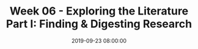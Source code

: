 ---
layout: single_presentation
name: week-06-exploring-the-literature-part-i-finding-digesting-research.md
title: "Week 06 - Exploring the Literature Part I: Finding & Digesting Research"
date:  2019-09-23 08:00:00
presentation_id: Wp9kiD
permalink: /Wp9kiD/
redirect_from:
  - /presentations/Wp9kiD/week-06-exploring-the-literature-part-i-finding-digesting-research
slides: 
  - slide_name: deck-3658-large-0.jpeg
    slide_text: >
      <p><strong>Location</strong>: CBC Campus - Tuesday T-336 &amp; SWL-220<br />
      <strong>Time</strong>: Tuesdays and Thursdays from 5:30-8:15<br />
      <strong>Week 06</strong>: 09/23/19 — 09/29/19<br />
      <strong>Reading Assignment</strong>: DeCarlo (2018) chapter three
      <strong>Topic and Content Area</strong>: Exploring the Literature Part I<br />
      <strong>Assignments Due</strong>: Assignment 02: reading quiz for chapter three is due at 5:30 PM prior to class via My Heritage<br />
      <strong>Other Important Information</strong>: N/A</p>
      
  - slide_name: deck-3658-large-1.jpeg
    slide_text: >
      <ul>
      <li>Reading and understanding scholarly journal articles</li>
      <li>Distinguish between high-quality and low-quality journal articles</li>
      <li>Summarize a journal article</li>
      </ul>
      
  - slide_name: deck-3658-large-2.jpeg
    slide_text: >
      <blockquote>
      <p>Doing research is complicated, time consuming, and can feel overwhelming. The help learn some skills in making sense of it all.</p>
      </blockquote>
      <blockquote>
      <p>Photo credit: <a href="https://unsplash.com/@cristina_gottardi" target="_blank" rel="noopener">Cristina Gottardi</a> on <a href="https://unsplash.com/photos/8hJQKRIQZMY" target="_blank" rel="noopener">Usplash</a></p>
      </blockquote>
      
  - slide_name: deck-3658-large-3.jpeg
    slide_text: >
      <blockquote>
      <p>We can start off by looking at a scientific paper and breaking down all of the parts.</p>
      </blockquote>
      
  - slide_name: deck-3658-large-4.jpeg
    slide_text: >
      <blockquote>
      <p>At the top of any paper will be the title and name of journal.</p>
      </blockquote>
      <ul>
      <li>Great for getting an idea what the topic is. Most articles their title is a good description of what it is.</li>
      <li>The journal information is usually all together for all of the parts you need for a citation.</li>
      </ul>
      
  - slide_name: deck-3658-large-5.jpeg
    slide_text: >
      <blockquote>
      <p>There is usually a section for informationa about the author.</p>
      </blockquote>
      <ul>
      <li>What university they work for (if any)</li>
      <li>Potentially their degrees (although you generally don’t put that into your paper</li>
      <li>Sometimes biographies</li>
      <li>Sometimes they list things that could be considered a conflict of interest.</li>
      </ul>
      
  - slide_name: deck-3658-large-6.jpeg
    slide_text: >
      <blockquote>
      <p>Any paper will have a short summary written by the author that is a great place to start.</p>
      </blockquote>
      
  - slide_name: deck-3658-large-7.jpeg
    slide_text: >
      <blockquote>
      <p>Introduction: A statement of what is currently known about the study subject that articulates the questions being investigated. It cites other scholarly works, lays the foundation for the study, and sometimes states a hypothesis to be tested.</p>
      </blockquote>
      <ul>
      <li>Often this includes the literature review completed by the author.</li>
      <li>Sometimes there are multiple section in this section.</li>
      </ul>
      
  - slide_name: deck-3658-large-8.jpeg
    slide_text: >
      <blockquote>
      <p>Results: A description of the research conducted and the results obtained.</p>
      </blockquote>
      <ul>
      <li>Results are presented as tables, large datasets, and figures, which can include graphics, videos, diagrams, and photographs</li>
      <li>Some papers include additional supporting data as a supplement</li>
      <li>Very different in a more theoretical paper</li>
      </ul>
      
  - slide_name: deck-3658-large-9.jpeg
    slide_text: >
      <blockquote>
      <p>Discussion: An analysis and interpretation of the data presented that integrates the new information with prior findings, states the implications of the work, and sometimes generates new hypotheses to be tested</p>
      </blockquote>
      
  - slide_name: deck-3658-large-10.jpeg
    slide_text: >
      <blockquote>
      <p>Methods: A description of how the studies were conducted, with sufficient detail so that others can repeat them exactly</p>
      </blockquote>
      
  - slide_name: deck-3658-large-11.jpeg
    slide_text: >
      <blockquote>
      <p>References: The list of the articles cited in the paper that provide information on the research topic and the methods.</p>
      </blockquote>
      
  - slide_name: deck-3658-large-12.jpeg
    slide_text: >
      <blockquote>
      <p>That is the anatomy of a scientific paper.</p>
      </blockquote>
      
  - slide_name: deck-3658-large-13.jpeg
    slide_text: >
      <blockquote>
      <p>[Whole Class Activity] Watch the video. Discussion what stands out.</p>
      </blockquote>
      <p>Lockman, T. (2012, August 12) How to read a scholarly journal article. Retrieved from <a href="https://youtu.be/EEVftUdfKtQ" target="_blank" rel="noopener">https://youtu.be/EEVftUdfKtQ</a>.</p>
      
  - slide_name: deck-3658-large-14.jpeg
    slide_text: >
      <blockquote>
      <p>Along with finding the important parts that Lockman describes, it is important for you to be able to summarize the articles.</p>
      </blockquote>
      
  - slide_name: deck-3658-large-15.jpeg
    slide_text: >
      <blockquote>
      <p>Lets look at this with a specific article example.</p>
      </blockquote>
      <p>Johnston-Goodstar, K., &amp; VeLure Roholt, R. (2017) “Our kids aren’t dropping out; they’re being pushed out” : Native American Students and racial micro aggressions in schools. Journal of Ethnic &amp; Cultural Diversity in Social Work, 26 (1-2) 30-47, <a href="https://doi.org/10.1080/15313204.2016.1263818" target="_blank" rel="noopener">https://doi.org/10.1080/15313204.2016.1263818</a></p>
      
  - slide_name: deck-3658-large-16.jpeg
    slide_text: >
      <blockquote>
      <p>When you are reading you should write down the information about the citation to keep yourself up to date or add it to citation software.</p>
      </blockquote>
      <p>This information includes:</p>
      <ul>
      <li>Author</li>
      <li>Date</li>
      <li>Article title</li>
      <li>Journal title</li>
      <li>Issue and volume number</li>
      <li>Page numbers</li>
      </ul>
      
  - slide_name: deck-3658-large-17.jpeg
    slide_text: >
      <blockquote>
      <p>This is an example of a citation.</p>
      </blockquote>
      <ul>
      <li>Don’t just copy what the article says or the database (e.g. EscoHost)</li>
      <li>Look up each one until you get a better understanding</li>
      <li>Recognize that always have - Author (year) title. Source.</li>
      </ul>
      <p>Johnston-Goodstar, K., &amp; VeLure Roholt, R. (2017) “Our kids aren’t dropping out; they’re being pushed out” : Native American Students and racial micro aggressions in schools. Journal of Ethnic &amp; Cultural Diversity in Social Work, 26 (1-2) 30-47, <a href="https://doi.org/10.1080/15313204.2016.1263818" target="_blank" rel="noopener">https://doi.org/10.1080/15313204.2016.1263818</a></p>
      
  - slide_name: deck-3658-large-18.jpeg
    slide_text: >
      <blockquote>
      <p>You should take notes. One useful way of doing this is to keep note cards so that you can refer back to them.</p>
      </blockquote>
      <p>Write the key <strong>findings</strong> in your own words.
      These should be mentioned in the abstract AND described in the discussion.
      The fewer words the better.</p>
      
  - slide_name: deck-3658-large-19.jpeg
    slide_text: >
      <blockquote>
      <p>You can summarize from the abstract, but you won’t get as detailed of information</p>
      </blockquote>
      
  - slide_name: deck-3658-large-20.jpeg
    slide_text: >
      <blockquote>
      <p>Find those summaries in the article for better details.</p>
      </blockquote>
      
  - slide_name: deck-3658-large-21.jpeg
    slide_text: >
      <blockquote>
      <p>Helpful to review the key words provided by the author. Helps find other articles that have similar topics. Helps you to understand the taxomimy that is used for your subject. Use those words to describe things.</p>
      </blockquote>
      <ul>
      <li>List the key words.</li>
      <li>This will help you in your future searches AND when organizing your literature review.</li>
      </ul>
      
  - slide_name: deck-3658-large-22.jpeg
    slide_text: >
      <blockquote>
      <p>They are usually with the abstract.</p>
      </blockquote>
      
  - slide_name: deck-3658-large-23.jpeg
    slide_text: >
      <blockquote>
      <p>[Whole Class Activity] Watch the video. Discussion about what to do to evaluate a source.</p>
      </blockquote>
      <blockquote>
      <p>Mallon, M. (2012 August 13) Evaluating journal articles with the CAARP test. Retrieved from <a href="https://youtu.be/Q5Se7lxSANM" target="_blank" rel="noopener">https://youtu.be/Q5Se7lxSANM</a></p>
      </blockquote>
      
  - slide_name: deck-3658-large-24.jpeg
    slide_text: >
      <blockquote>
      <p>To help us consider how to research a project, lets look at the topic of burnout.</p>
      </blockquote>
      <p>Let’s take the topic of burnout in social work.</p>
      <ul>
      <li>How do you feel about this topic?</li>
      <li>What do you already know?</li>
      <li>Do you have any biases about it?</li>
      <li>What kind of literature should we look for?</li>
      </ul>
      
  - slide_name: deck-3658-large-25.jpeg
    slide_text: >
      <blockquote>
      <p>Being able to look at literature, there are some things that we can do.</p>
      </blockquote>
      <p>[Small Group Activity] In small groups with students around you, spend some time looking into burn out. Just work on getting a lay of the land.</p>
      <p>Let’s find some literature on burnout</p>
      <ul>
      <li>
      <p>Keywords</p>
      </li>
      <li>
      <p>Finding a database</p>
      </li>
      <li>
      <p>Skimming abstracts</p>
      </li>
      <li>
      <p>Look for authors and journal names</p>
      </li>
      <li>
      <p>Examine references</p>
      </li>
      <li>
      <p>Search for meta analyses and systematic reviews</p>
      </li>
      <li>
      <p>How specific is our focus?  What literature is relevant?</p>
      <ul>
      <li>Social work only?  Specific context?</li>
      <li>Human services, health professions, etc.?</li>
      </ul>
      </li>
      <li>
      <p>What is our working definition for burnout?  Is there a better one?</p>
      <ul>
      <li>How about a theory for burnout?</li>
      </ul>
      </li>
      <li>
      <p>What are some causes and effects of burnout?  What is burnout associated with?</p>
      </li>
      </ul>
      
  - slide_name: deck-3658-large-26.jpeg
    slide_text: >
      <blockquote>
      <p>Lets put these thoughts to use.</p>
      </blockquote>
      <p>Example article about social worker burnout</p>
      <p>Lloyd, C., King, R., &amp; Chenoweth, L. (2002) Social work, stress and burnout: A review. <em>Journal of Mental Health, 11</em>,(3), pp 255-265. <a href="https://doi.org/10.1080/09638230020023642" target="_blank" rel="noopener">https://doi.org/10.1080/09638230020023642</a></p>
      <p>Available at <a href="https://espace.library.uq.edu.au/data/UQ_62252/SocialWorkStressBurnout.pdf?Expires=1569350629&amp;Key-Pair-Id=APKAJKNBJ4MJBJNC6NLQ&amp;Signature=fn3AHeqTmsrrKE~115lF4i-FklfaSNZbkff-nZCypA2RvLewsLCltoPnmn5qxcifKEDpY04D9K84mbY2mjn3kL42qQnUT8qVLCFsDxqnjhx6OYXn5xj7HpOnlIjpUZoYPHvel~7yuEZW4PXDAzCLhTuuUe9p2FuL9ksVufkRbPXjq2rjiVNjtII9aNOfZVxB0fsPn0KQRdc0TRPR5Et6hoqvpafcvwTr37l~6y~r0GRMItyXBeywDfIpT1Ij3IO9UvNHV5dRGs4yn5XUJ23LYzHnL8O1wUY-DjgGsGsuGz72r6XgJzs8apIthEmg1wXq1BKPPjA-MANuDwwFTJPH6w__" target="_blank" rel="noopener">https://espace.library.uq.edu.au/data/UQ_62252/SocialWorkStressBurnout.pdf</a></p>
      
  - slide_name: deck-3658-large-27.jpeg
    slide_text: >
      <blockquote>
      <p>You will be working in your same small groups.</p>
      </blockquote>
      <p>Read the article together, as a group</p>
      <ul>
      <li>Jot down your answers to each question in Table 3.1 in the book</li>
      <li>Also, note any key facts or data you might want if you were writing a research proposal on social worker burnout</li>
      <li>You don’t need to write anything formal.  Just rough notes.  We’ll share together as a class</li>
      </ul>
      
  - slide_name: deck-3658-large-28.jpeg
    slide_text: >
      <p>Evaluating this source</p>
      <ul>
      <li>Outdated?</li>
      <li>Old sources?</li>
      <li>Credentials of the author?</li>
      <li>Publisher?</li>
      <li>Relevant to your topic?</li>
      <li>Important in literature?</li>
      <li>Accurate?</li>
      <li>Reliable and objective?</li>
      <li>Scope?</li>
      </ul>
      <p>Strength of the evidence:</p>
      <ul>
      <li>Meta-analysis and meta-synthesis</li>
      <li>Experiments and quasi-experiments</li>
      <li>Longitudinal surveys</li>
      <li>Cross-sectional surveys</li>
      <li>Qualitative studies</li>
      <li>This is not the only standard by which you should just strength of the evidence!</li>
      </ul>
      
  - slide_name: deck-3658-large-29.jpeg
    slide_text: >
      <ul>
      <li>What are the main conclusions?</li>
      <li>How do you use it to inform a <strong>literature review</strong>
      </li>
      </ul>
      
  - slide_name: deck-3658-large-30.jpeg
    slide_text: >
      <ul>
      <li>Program evaluation for next semester</li>
      <li>What population are you interested</li>
      <li>What is the problem that you are interested in</li>
      <li>Groups to look for some articles</li>
      </ul>
      
presentation_description: >
  <p>This week is a dive into understanding research. The agenda is</p>
  <ul>
  <li>Reading and understanding scholarly journal articles</li>
  <li>Distinguish between high-quality and low-quality journal articles</li>
  <li>Summarize a journal article</li>
  </ul>
  
downloadable_slides: deck-3658.pdf
slides_count: 31
header:
  teaser: deck-3658-thumb-0.jpeg
presentation_video:
location: "Heritage University"
tags:
  - Heritage University
  - BASW Program
  - SOWK 459w
---